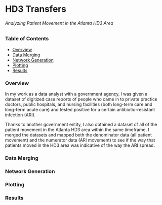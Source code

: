 HD3 Transfers
================

###### Analyzing Patient Movement in the Atlanta HD3 Area

### Table of Contents

-   [Overview](#overview)
-   [Data Merging](#data-merging)
-   [Network Generation](#network-generation)
-   [Plotting](#plotting)
-   [Results](#results)

### Overview

In my work as a data analyst with a government agency, I was given a dataset of digitized case reports of people who came in to private practice doctors, public hospitals, and nursing facilities (both long-term care and long-term acute care) and tested positive for a certain antibiotic-resistant infection (ARI).

Thanks to another government entity, I also obtained a dataset of all of the patient movement in the Atlanta HD3 area within the same timeframe. I merged the datasets and mapped both the denominator data (all patient movement) and the numerator data (ARI movement) to see if the way that patients moved in the HD3 area was indicative of the way the ARI spread.

### Data Merging

### Network Generation

### Plotting

### Results
